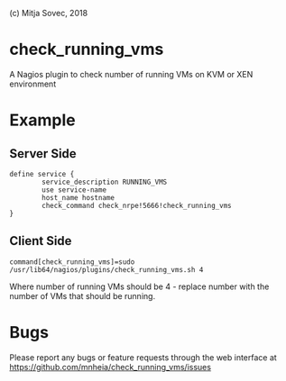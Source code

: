 (c) Mitja Sovec, 2018

# check_running_vms
A Nagios plugin to check number of running VMs on KVM or XEN environment

# Example
## Server Side
```
define service {
        service_description RUNNING_VMS
        use service-name
        host_name hostname
        check_command check_nrpe!5666!check_running_vms
}
```

## Client Side
```
command[check_running_vms]=sudo /usr/lib64/nagios/plugins/check_running_vms.sh 4
```
Where number of running VMs should be 4 - replace number with the number of VMs that should be running.

# Bugs
Please report any bugs or feature requests through the web interface at https://github.com/mnheia/check_running_vms/issues

